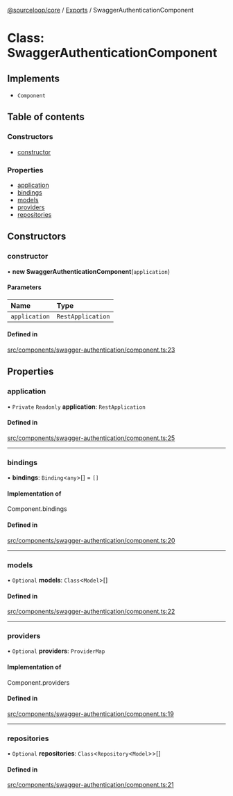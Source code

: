 [@sourceloop/core](../README.md) / [Exports](../modules.md) / SwaggerAuthenticationComponent

# Class: SwaggerAuthenticationComponent

## Implements

- `Component`

## Table of contents

### Constructors

- [constructor](SwaggerAuthenticationComponent.md#constructor)

### Properties

- [application](SwaggerAuthenticationComponent.md#application)
- [bindings](SwaggerAuthenticationComponent.md#bindings)
- [models](SwaggerAuthenticationComponent.md#models)
- [providers](SwaggerAuthenticationComponent.md#providers)
- [repositories](SwaggerAuthenticationComponent.md#repositories)

## Constructors

### constructor

• **new SwaggerAuthenticationComponent**(`application`)

#### Parameters

| Name | Type |
| :------ | :------ |
| `application` | `RestApplication` |

#### Defined in

[src/components/swagger-authentication/component.ts:23](https://github.com/sourcefuse/loopback4-microservice-catalog/blob/bc2553587/packages/core/src/components/swagger-authentication/component.ts#L23)

## Properties

### application

• `Private` `Readonly` **application**: `RestApplication`

#### Defined in

[src/components/swagger-authentication/component.ts:25](https://github.com/sourcefuse/loopback4-microservice-catalog/blob/bc2553587/packages/core/src/components/swagger-authentication/component.ts#L25)

___

### bindings

• **bindings**: `Binding`<`any`\>[] = `[]`

#### Implementation of

Component.bindings

#### Defined in

[src/components/swagger-authentication/component.ts:20](https://github.com/sourcefuse/loopback4-microservice-catalog/blob/bc2553587/packages/core/src/components/swagger-authentication/component.ts#L20)

___

### models

• `Optional` **models**: `Class`<`Model`\>[]

#### Defined in

[src/components/swagger-authentication/component.ts:22](https://github.com/sourcefuse/loopback4-microservice-catalog/blob/bc2553587/packages/core/src/components/swagger-authentication/component.ts#L22)

___

### providers

• `Optional` **providers**: `ProviderMap`

#### Implementation of

Component.providers

#### Defined in

[src/components/swagger-authentication/component.ts:19](https://github.com/sourcefuse/loopback4-microservice-catalog/blob/bc2553587/packages/core/src/components/swagger-authentication/component.ts#L19)

___

### repositories

• `Optional` **repositories**: `Class`<`Repository`<`Model`\>\>[]

#### Defined in

[src/components/swagger-authentication/component.ts:21](https://github.com/sourcefuse/loopback4-microservice-catalog/blob/bc2553587/packages/core/src/components/swagger-authentication/component.ts#L21)
